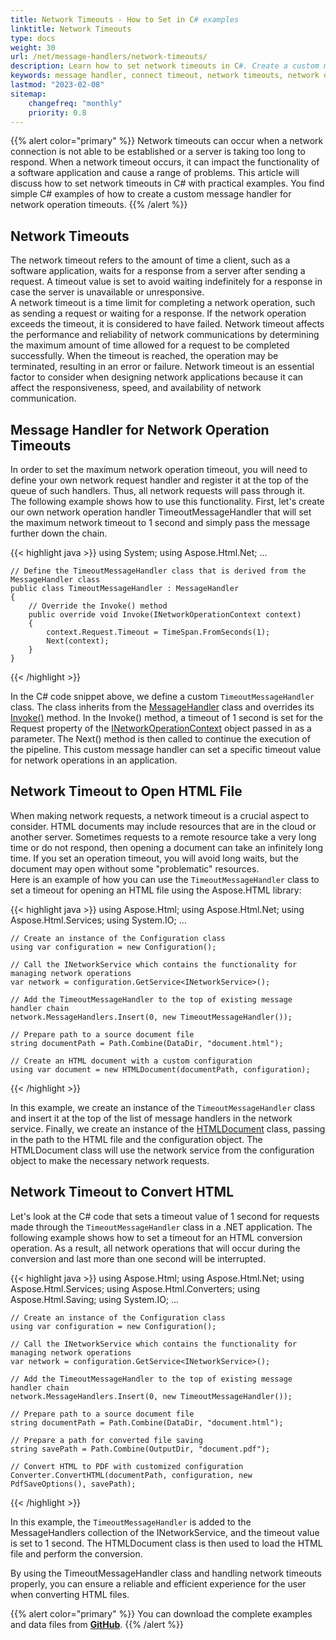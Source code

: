 ```yaml
---
title: Network Timeouts - How to Set in C# examples
linktitle: Network Timeouts
type: docs
weight: 30
url: /net/message-handlers/network-timeouts/
description: Learn how to set network timeouts in C#. Create a custom message handler for network operation timeouts using Aspose.HTML for .NET.   
keywords: message handler, connect timeout, network timeouts, network operation, network connection timeout, network operation timeout, network request
lastmod: "2023-02-08"
sitemap:
    changefreq: "monthly"
    priority: 0.8
---
```


{{% alert color="primary" %}} 
Network timeouts can occur when a network connection is not able to be established or a server is taking too long to respond. When a network timeout occurs, it can impact the functionality of a software application and cause a range of problems. This article will discuss how to set network timeouts in C# with practical examples. You find simple C# examples of how to create a custom message handler for network operation timeouts.
{{% /alert %}}

## **Network Timeouts**

The network timeout refers to the amount of time a client, such as a software application, waits for a response from a server after sending a request. A timeout value is set to avoid waiting indefinitely for a response in case the server is unavailable or unresponsive.<br>
A network timeout is a time limit for completing a network operation, such as sending a request or waiting for a response. If the network operation exceeds the timeout, it is considered to have failed. Network timeout affects the performance and reliability of network communications by determining the maximum amount of time allowed for a request to be completed successfully. When the timeout is reached, the operation may be terminated, resulting in an error or failure. Network timeout is an essential factor to consider when designing network applications because it can affect the responsiveness, speed, and availability of network communication.

## **Message Handler for Network Operation Timeouts**

In order to set the maximum network operation timeout, you will need to define your own network request handler and register it at the top of the queue of such handlers. Thus, all network requests will pass through it.<br>
The following example shows how to use this functionality. First, let's create our own network operation handler TimeoutMessageHandler that will set the maximum network timeout to 1 second and simply pass the message further down the chain.

{{< highlight java >}}
using System;
using Aspose.Html.Net;
...	

	// Define the TimeoutMessageHandler class that is derived from the MessageHandler class
	public class TimeoutMessageHandler : MessageHandler
    {
        // Override the Invoke() method
		public override void Invoke(INetworkOperationContext context)
        {
            context.Request.Timeout = TimeSpan.FromSeconds(1);
            Next(context);
        }
    }
{{< /highlight >}}

In the C# code snippet above, we define a custom `TimeoutMessageHandler` class. The class inherits from the [MessageHandler](https://reference.aspose.com/html/net/aspose.html.net/messagehandler/) class and overrides its [Invoke()](https://reference.aspose.com/html/net/aspose.html.net/messagehandler/invoke/) method. In the Invoke() method, a timeout of 1 second is set for the Request property of the [INetworkOperationContext](https://reference.aspose.com/html/net/aspose.html.net/inetworkoperationcontext/) object passed in as a parameter. The Next() method is then called to continue the execution of the pipeline. This custom message handler can set a specific timeout value for network operations in an application.

## **Network Timeout to Open HTML File**

When making network requests, a network timeout is a crucial aspect to consider. HTML documents may include resources that are in the cloud or another server. Sometimes requests to a remote resource take a very long time or do not respond, then opening a document can take an infinitely long time. If you set an operation timeout, you will avoid long waits, but the document may open without some "problematic" resources.<br>
 Here is an example of how you can use the `TimeoutMessageHandler` class to set a timeout for opening an HTML file using the Aspose.HTML library:

{{< highlight java >}}
using Aspose.Html;
using Aspose.Html.Net;
using Aspose.Html.Services;
using System.IO;
...

    // Create an instance of the Configuration class
    using var configuration = new Configuration();

    // Call the INetworkService which contains the functionality for managing network operations
    var network = configuration.GetService<INetworkService>();

    // Add the TimeoutMessageHandler to the top of existing message handler chain
    network.MessageHandlers.Insert(0, new TimeoutMessageHandler());

    // Prepare path to a source document file
    string documentPath = Path.Combine(DataDir, "document.html");

    // Create an HTML document with a custom configuration
    using var document = new HTMLDocument(documentPath, configuration);

{{< /highlight >}}

In this example, we create an instance of the `TimeoutMessageHandler` class and insert it at the top of the list of message handlers in the network service. Finally, we create an instance of the [HTMLDocument](https://reference.aspose.com/html/net/aspose.html/htmldocument/) class, passing in the path to the HTML file and the configuration object. The HTMLDocument class will use the network service from the configuration object to make the necessary network requests.

## **Network Timeout to Convert HTML**

Let's look at the C# code that sets a timeout value of 1 second for requests made through the `TimeoutMessageHandler` class in a .NET application. The following example shows how to set a timeout for an HTML conversion operation. As a result, all network operations that will occur during the conversion and last more than one second will be interrupted.

{{< highlight java >}}
using Aspose.Html;
using Aspose.Html.Net;
using Aspose.Html.Services;
using Aspose.Html.Converters;
using Aspose.Html.Saving;
using System.IO;
...

	// Create an instance of the Configuration class
    using var configuration = new Configuration();

    // Call the INetworkService which contains the functionality for managing network operations
    var network = configuration.GetService<INetworkService>();

    // Add the TimeoutMessageHandler to the top of existing message handler chain
    network.MessageHandlers.Insert(0, new TimeoutMessageHandler());

    // Prepare path to a source document file
    string documentPath = Path.Combine(DataDir, "document.html");

    // Prepare a path for converted file saving 
    string savePath = Path.Combine(OutputDir, "document.pdf");

    // Convert HTML to PDF with customized configuration
    Converter.ConvertHTML(documentPath, configuration, new PdfSaveOptions(), savePath);
{{< /highlight >}}

In this example, the `TimeoutMessageHandler` is added to the MessageHandlers collection of the INetworkService, and the timeout value is set to 1 second. The HTMLDocument class is then used to load the HTML file and perform the conversion.

By using the TimeoutMessageHandler class and handling network timeouts properly, you can ensure a reliable and efficient experience for the user when converting HTML files.

{{% alert color="primary" %}} 
You can download the complete examples and data files from [**GitHub**](https://github.com/aspose-html/Aspose.HTML-Documentation/tree/main/content/tests-net).
{{% /alert %}}



